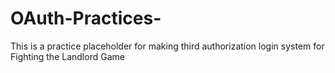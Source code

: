 # OAuth-Practices-
This is a practice placeholder for making third authorization login system for Fighting the Landlord Game
